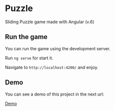 # Puzzle

Sliding Puzzle game made with Angular (v.6)

## Run the game

You can run the game using the development server.

Run `ng serve` for start it.

Navigate to `http://localhost:4200/` and enjoy.

## Demo

You can see a demo of this project in the next url:

[Demo](http://puzzle.guitxo.com)
